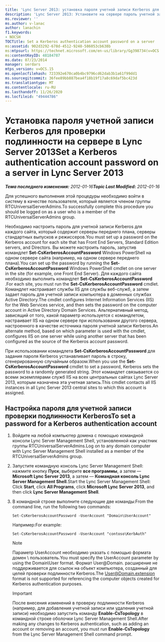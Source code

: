```yaml
---
title: 'Lync Server 2013: установка пароля учетной записи Kerberos для проверки подлинности на сервере'
description: 'Lync Server 2013: Установите на сервере пароль учетной записи проверки подлинности Kerberos.'
ms.reviewer: ''
ms.author: v-lanac
author: lanachin
f1.keywords:
- NOCSH
TOCTitle: Set a Kerberos authentication account password on a server
ms:assetid: 902d3292-678d-4512-9248-586053cb638b
ms:mtpsurl: https://technet.microsoft.com/en-us/library/Gg398734(v=OCS.15)
ms:contentKeyID: 48184787
ms.date: 07/23/2014
manager: serdars
mtps_version: v=OCS.15
ms.openlocfilehash: 723392e670ca0b4bc9796cd62dab3b1a61f99dd1
ms.sourcegitcommit: 36fee89bb887bea4f18b19f17a8c69daf5bc423d
ms.translationtype: MT
ms.contentlocale: ru-RU
ms.lasthandoff: 11/26/2020
ms.locfileid: "49444786"
---
```

# <a name="set-a-kerberos-authentication-account-password-on-a-server-in-lync-server-2013"></a><span data-ttu-id="df06c-103">Установка пароля учетной записи Kerberos для проверки подлинности на сервере в Lync Server 2013</span><span class="sxs-lookup"><span data-stu-id="df06c-103">Set a Kerberos authentication account password on a server in Lync Server 2013</span></span>

<div data-xmlns="http://www.w3.org/1999/xhtml">

<div class="topic" data-xmlns="http://www.w3.org/1999/xhtml" data-msxsl="urn:schemas-microsoft-com:xslt" data-cs="https://msdn.microsoft.com/">

<div data-asp="https://msdn2.microsoft.com/asp">



</div>

<div id="mainSection">

<div id="mainBody"><span data-ttu-id="df06c-104">

<span> </span></span><span class="sxs-lookup"><span data-stu-id="df06c-104">

<span> </span></span></span>

<span data-ttu-id="df06c-105">_**Тема последнего изменения:** 2012-01-16_</span><span class="sxs-lookup"><span data-stu-id="df06c-105">_**Topic Last Modified:** 2012-01-16_</span></span>

<span data-ttu-id="df06c-106">Для успешного выполнения этой процедуры необходимо войти в систему в качестве пользователя, который является членом группы RTCUniversalServerAdmins.</span><span class="sxs-lookup"><span data-stu-id="df06c-106">To successfully complete this procedure you should be logged on as a user who is a member of the RTCUniversalServerAdmins group.</span></span>

<span data-ttu-id="df06c-107">Необходимо настроить пароль для учетной записи Kerberos для каждого сайта, который содержит серверы переднего плана, серверы стандартных выпусков и режиссеров.</span><span class="sxs-lookup"><span data-stu-id="df06c-107">You must set up a password on the Kerberos account for each site that has Front End Servers, Standard Edition servers, and Directors.</span></span> <span data-ttu-id="df06c-108">Вы можете настроить пароль, запустив командлет **Set-CsKerberosAccountPassword** Windows PowerShell на одном сервере сайта (например, на одном сервере переднего плана).</span><span class="sxs-lookup"><span data-stu-id="df06c-108">You can set up the password by running the **Set-CsKerberosAccountPassword** Windows PowerShell cmdlet on one server in the site (for example, one Front End Server).</span></span> <span data-ttu-id="df06c-109">Для каждого сайта необходимо выполнить командлет **Set-CsKerberosAccountPassword** .</span><span class="sxs-lookup"><span data-stu-id="df06c-109">For each site, you must run the **Set-CsKerberosAccountPassword** cmdlet.</span></span> <span data-ttu-id="df06c-110">Командлет настраивает службы IIS для службы веб-служб, а затем задает пароль для учетной записи компьютера в доменных службах Active Directory.</span><span class="sxs-lookup"><span data-stu-id="df06c-110">The cmdlet configures Internet Information Services (IIS) for the Web Services service, and then sets the password on the computer account in Active Directory Domain Services.</span></span> <span data-ttu-id="df06c-111">Альтернативный метод, зависящий от того, какой параметр используется с командлетом, настраивает IIS на одном сервере при использовании другого сервера, настроенного в качестве источника пароля учетной записи Kerberos.</span><span class="sxs-lookup"><span data-stu-id="df06c-111">An alternate method, based on which parameter is used with the cmdlet, configures IIS on one server while using another server that has been configured as the source of the Kerberos account password.</span></span>

<span data-ttu-id="df06c-112">При использовании командлета **Set-CsKerberosAccountPassword** для задания пароля Kerberos устанавливает пароль в строку, сгенерированную случайным образом.</span><span class="sxs-lookup"><span data-stu-id="df06c-112">When you use the **Set-CsKerberosAccountPassword** cmdlet to set a password, Kerberos sets the password to a randomly generated string.</span></span> <span data-ttu-id="df06c-113">Этот командлет связывается со всеми экземплярами служб IIS на всех центральных сайтах Lync Server 2013, которым назначена эта учетная запись.</span><span class="sxs-lookup"><span data-stu-id="df06c-113">This cmdlet contacts all IIS instances in all Lync Server 2013 central sites to which this account is assigned.</span></span>

<div>

## <a name="to-set-a-password-for-a-kerberos-authentication-account"></a><span data-ttu-id="df06c-114">Настройка пароля для учетной записи проверки подлинности Kerberos</span><span class="sxs-lookup"><span data-stu-id="df06c-114">To set a password for a Kerberos authentication account</span></span>

1.  <span data-ttu-id="df06c-115">Войдите на любой компьютер домена с помощью командной консоли Lync Server Management Shell, установленной как участник группы RTCUniversalServerAdmins.</span><span class="sxs-lookup"><span data-stu-id="df06c-115">Log on to any domain computer with Lync Server Management Shell installed as a member of the RTCUniversalServerAdmins group.</span></span>

2.  <span data-ttu-id="df06c-116">Запустите командную консоль Lync Server Management Shell: нажмите кнопку **Пуск**, выберите **все программы**, а затем — **Microsoft Lync Server 2013**, а затем — **Командная консоль Lync Server Management Shell**.</span><span class="sxs-lookup"><span data-stu-id="df06c-116">Start the Lync Server Management Shell: Click **Start**, click **All Programs**, click **Microsoft Lync Server 2013**, and then click **Lync Server Management Shell**.</span></span>

3.  <span data-ttu-id="df06c-117">В командной строке выполните следующие две команды:</span><span class="sxs-lookup"><span data-stu-id="df06c-117">From the command line, run the following two commands:</span></span>
    
        Set-CsKerberosAccountPassword -UserAccount "Domain\UserAccount"
    
    <span data-ttu-id="df06c-118">Например:</span><span class="sxs-lookup"><span data-stu-id="df06c-118">For example:</span></span>
    
        Set-CsKerberosAccountPassword -UserAccount "contoso\KerbAuth"
    
    <div>
    

    > [!NOTE]  
    > <span data-ttu-id="df06c-119">Параметр UserAccount необходимо указать с помощью формата домен \ пользователь.</span><span class="sxs-lookup"><span data-stu-id="df06c-119">You must specify the UserAccount parameter by using the Domain\User format.</span></span> <span data-ttu-id="df06c-120">Формат User@Domain. расширение не поддерживается для ссылок на объект компьютера, созданный для целей проверки подлинности Kerberos.</span><span class="sxs-lookup"><span data-stu-id="df06c-120">The User@Domain.extension format is not supported for referencing the computer objects created for Kerberos authentication purposes.</span></span>

    
    </div>
    
    <div>
    

    > [!IMPORTANT]  
    > <span data-ttu-id="df06c-121">После внесения изменений в проверку подлинности Kerberos (например, для добавления учетной записи или удаления учетной записи) необходимо запустить команду <STRONG>Enable-CsTopology</STRONG> в командной строке оболочки Lync Server Management Shell.</span><span class="sxs-lookup"><span data-stu-id="df06c-121">After making any changes to Kerberos authentication, such as adding an account or removing an account, you must run <STRONG>Enable-CsTopology</STRONG> from the Lync Server Management Shell command prompt.</span></span>

    
    <span data-ttu-id="df06c-122"></div>

</div>

</div>

<span> </span>

</div>

</div>

</span><span class="sxs-lookup"><span data-stu-id="df06c-122"></div>

</div>

</div>

<span> </span>

</div>

</div>

</span></span></div>

